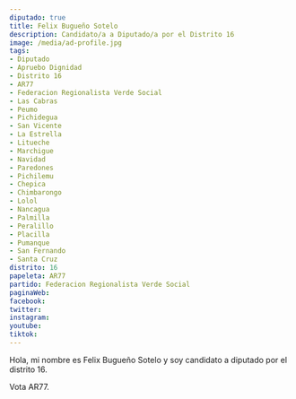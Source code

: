 ```yaml
---
diputado: true
title: Felix Bugueño Sotelo
description: Candidato/a a Diputado/a por el Distrito 16
image: /media/ad-profile.jpg
tags:
- Diputado
- Apruebo Dignidad
- Distrito 16
- AR77
- Federacion Regionalista Verde Social
- Las Cabras
- Peumo
- Pichidegua
- San Vicente
- La Estrella
- Litueche
- Marchigue
- Navidad
- Paredones
- Pichilemu
- Chepica
- Chimbarongo
- Lolol
- Nancagua
- Palmilla
- Peralillo
- Placilla
- Pumanque
- San Fernando
- Santa Cruz
distrito: 16
papeleta: AR77
partido: Federacion Regionalista Verde Social
paginaWeb:
facebook:
twitter:
instagram:
youtube:
tiktok:
---
```

Hola, mi nombre es Felix Bugueño Sotelo y soy candidato a diputado por el distrito 16.

Vota AR77.
